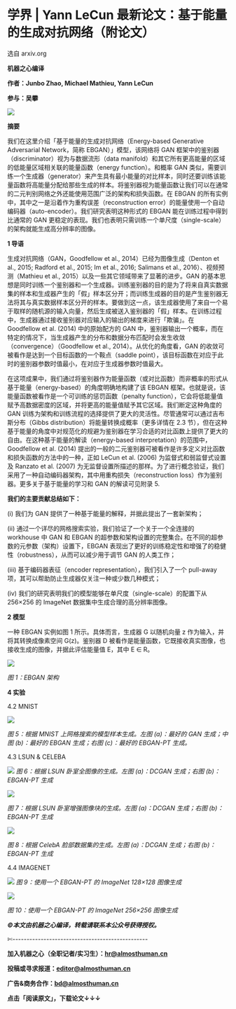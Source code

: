 # 学界 | Yann LeCun 最新论文：基于能量的生成对抗网络（附论文）

选自 arxiv.org

**机器之心编译**

**作者：Junbo Zhao, Michael Mathieu, Yann LeCun**

**参与：吴攀**

![](img/df8e825cb91ffc13fb169627f4a3f27e.jpg)

**摘要**

我们在这里介绍「基于能量的生成对抗网络（Energy-based Generative Adversarial Network，简称 EBGAN）」模型，该网络将 GAN 框架中的鉴别器（discriminator）视为与数据流形（data manifold）和其它所有更高能量的区域的低能量区域相关联的能量函数（energy function）。和概率 GAN 类似，需要训练一个生成器（generator）来产生具有最小能量的对比样本，同时还要训练该能量函数将高能量分配给那些生成的样本。将鉴别器视为能量函数让我们可以在通常的二元判别网络之外还能使用范围广泛的架构和损失函数。在 EBGAN 的所有实例中，其中之一是沿着作为重构误差（reconstruction error）的能量使用一个自动编码器（auto-encoder）。我们研究表明这种形式的 EBGAN 能在训练过程中得到比通常的 GAN 更稳定的表现。我们也表明只需训练一个单尺度（single-scale）的架构就能生成高分辨率的图像。

**1 导语**

生成对抗网络（GAN，Goodfellow et al., 2014）已经为图像生成（Denton et al., 2015; Radford et al., 2015; Im et al., 2016; Salimans et al., 2016）、视频预测（Mathieu et al., 2015）以及一些其它领域带来了显著的进步。GAN 的基本思想是同时训练一个鉴别器和一个生成器。训练鉴别器的目的是为了将来自真实数据集的样本和生成器产生的「假」样本区分开；而训练生成器的目的是产生鉴别器无法将其与真实数据样本区分开的样本。要做到这一点，该生成器使用了来自一个易于取样的随机源的输入向量，然后生成被送入鉴别器的「假」样本。在训练过程中，生成器通过接收鉴别器对应输入的输出的梯度来进行「欺骗」。在 Goodfellow et al. (2014) 中的原始配方的 GAN 中，鉴别器输出一个概率，而在特定的情况下，当生成器产生的分布和数据分布匹配时会发生收敛（convergence）（Goodfellow et al., 2014）。从优化的角度看，GAN 的收敛可被看作是达到一个目标函数的一个鞍点（saddle point），该目标函数在对应于此时的鉴别器参数时值最小，在对应于生成器参数时值最大。

在这项成果中，我们通过将鉴别器作为能量函数（或对比函数）而非概率的形式从基于能量（energy-based）的角度明确地构建了该 EBGAN 框架。也就是说，该能量函数被看作是一个可训练的惩罚函数（penalty function），它会将低能量值赋予高数据密度的区域，并将更高的能量值赋予其它区域。我们断定这种角度的 GAN 训练为架构和训练流程的选择提供了更大的灵活性。尽管通常可以通过吉布斯分布（Gibbs distribution）将能量转换成概率（更多详情在 2.3 节），但在这种基于能量的角度中对规范化的规避为鉴别器在学习合适的对比函数上提供了更大的自由。在这种基于能量的解读（energy-based interpretation）的范围中，Goodfellow et al. (2014) 提出的一般的二元鉴别器可被看作是许多定义对比函数和损失函数的方法中的一种，正如 LeCun et al. (2006) 为监督式和弱监督式设置及 Ranzato et al. (2007) 为无监督设置所描述的那样。为了进行概念验证，我们采用了一种自动编码器架构，其中用重构损失（reconstruction loss）作为鉴别器。更多关于基于能量的学习和 GAN 的解读可见附录 5.

**我们的主要贡献总结如下：**

(i) 我们为 GAN 提供了一种基于能量的解释，并据此提出了一套新架构；

(ii) 通过一个详尽的网格搜索实验，我们验证了一个关于一个全连接的 workhouse 中 GAN 和 EBGAN 的超参数和架构设置的完整集合。在不同的超参数的元参数（架构）设置下，EBGAN 表现出了更好的训练稳定性和增强了的稳健性（robustness），从而可以减少用于调节 GAN 的人类工作；

(iii) 基于编码器表征（encoder representation），我们引入了一个 pull-away 项，其可以帮助防止生成器仅关注一种或少数几种模式；

(iv) 我们的研究表明我们的模型能够在单尺度（single-scale）的配置下从 256×256 的 ImageNet 数据集中生成合理的高分辨率图像。

**2 模型**

一种 EBGAN 实例如图 1 所示。具体而言，生成器 G 以随机向量 z 作为输入，并将其转换成像素空间 G(z)。鉴别器 D 被看作是能量函数，它既接收真实图像，也接收生成的图像，并据此评估能量值 E，其中 E ∈ R。

![](img/dd20c5a5c9c4b9156fa60d2d0ab48114.jpg) 

*图 1：EBGAN 架构*

**4 实验**

4.2 MNIST

![](img/d57fa8d89f8d2cbf71b13b7514f8fa48.jpg) 

*图 5：根据 MNIST 上网格搜索的模型样本生成。左图 (a)：最好的 GAN 生成；中图 (b)：最好的 EBGAN 生成；右图 (c)：最好的 EBGAN-PT 生成。*

4.3 LSUN & CELEBA

![](img/6c1819f5c5e1bd45cf17df19d9708875.jpg)
*图 6：根据 LSUN 卧室全图像的生成。左图 (a)：DCGAN 生成；右图 (b)：EBGAN-PT 生成*

*![](img/4afb7f94f18bab1d3bc0ab611780ec0c.jpg)* 

*图 7：根据 LSUN 卧室增强图像块的生成。左图 (a)：DCGAN 生成；右图 (b)：EBGAN-PT 生成*

![](img/bda782c534106d91e1858600848f08a7.jpg)

*图 8：根据 CelebA 脸部数据集的生成。左图 (a)：DCGAN 生成；右图 (b)：EBGAN-PT 生成*

4.4 IMAGENET

![](img/afec8e88ead681899c4c1dd2d313c8a3.jpg)
*图 9：使用一个 EBGAN-PT 的 ImageNet 128×128 图像生成*

*![](img/0674427f1b26116292af7b1387e88259.jpg)*

*图 10：使用一个 EBGAN-PT 的 ImageNet 256×256 图像生成*

******©本文由机器之心编译，***转载请联系本公众号获得授权******。***

✄------------------------------------------------

**加入机器之心（全职记者/实习生）：hr@almosthuman.cn**

**投稿或寻求报道：editor@almosthuman.cn**

**广告&商务合作：bd@almosthuman.cn**

**点击「阅读原文」，下载论文↓↓↓**